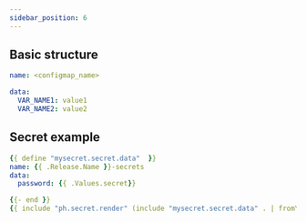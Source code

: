 ```yaml
---
sidebar_position: 6
---
```


## Basic structure

```yaml
name: <configmap_name>

data:
  VAR_NAME1: value1
  VAR_NAME2: value2
```
## Secret example
```yaml
{{ define "mysecret.secret.data"  }}
name: {{ .Release.Name }}-secrets
data:
  password: {{ .Values.secret}}

{{- end }}
{{ include "ph.secret.render" (include "mysecret.secret.data" . | fromYaml )  }}
```